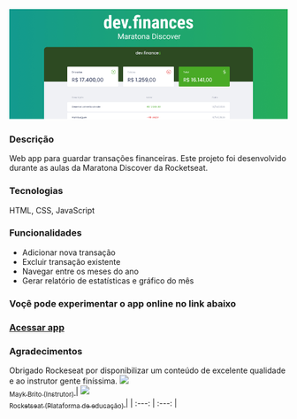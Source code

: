 <img src="/assets/capa-github.png">

### Descrição
Web app para guardar transações financeiras. Este projeto foi desenvolvido durante as aulas da Maratona Discover da Rocketseat.
### Tecnologias
HTML, CSS, JavaScript
### Funcionalidades
* Adicionar nova transação
* Excluir transação existente
* Navegar entre os meses do ano
* Gerar relatório de estatísticas e gráfico do mês
### Voçê pode experimentar o app online no link abaixo
### <a href="https://patrickrios.github.io/dev-finances-maratona-discover/" target="_blank">Acessar app</a>
### Agradecimentos
Obrigado Rockeseat por disponibilizar um conteúdo de excelente qualidade e ao instrutor gente finíssima.
[<img src="https://avatars.githubusercontent.com/u/6643122?s=460&u=1e9e1f04b76fb5374e6a041f5e41dce83f3b5d92&v=4" width=115 > <br> <sub> Mayk Brito (Instrutor) </sub>](https://github.com/maykbrito) | [<img src="https://avatars.githubusercontent.com/u/28929274?s=200&v=4" width=115 > <br> <sub> Rocketseat (Plataforma de educação) </sub>](https://github.com/Rocketseat) |
| :---: | :---: |

